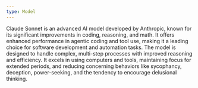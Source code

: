 ```yaml
---
type: Model
---
```


Claude Sonnet is an advanced AI model developed by Anthropic, known for its significant improvements in coding, reasoning, and math. It offers enhanced performance in agentic coding and tool use, making it a leading choice for software development and automation tasks. The model is designed to handle complex, multi-step processes with improved reasoning and efficiency. It excels in using computers and tools, maintaining focus for extended periods, and reducing concerning behaviors like sycophancy, deception, power-seeking, and the tendency to encourage delusional thinking.